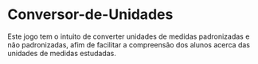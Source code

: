 # Conversor-de-Unidades
Este jogo tem o intuito de converter unidades de medidas padronizadas e não padronizadas, afim de facilitar a compreensão dos alunos acerca das unidades de medidas estudadas.
